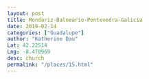 ```yaml
---
layout: post
title: Mondariz-Balneario-Pontevedra-Galicia
date: 2019-02-14
categories: ["Guadalupe"]
author: "Katherine Dau"
Lat: 42.22514
Lng: -8.470969
desc: church
permalink: "/places/15.html"
---
```

